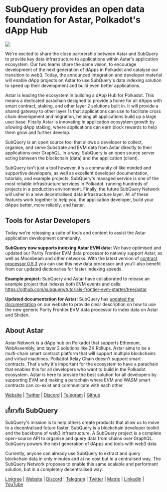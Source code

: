 # SubQuery provides an open data foundation for Astar, Polkadot's dApp Hub

![](https://miro.medium.com/max/1400/1*VtFbnTYV48Y5mpZtwZsdXA.png)

We're excited to share the close partnership between Astar and SubQuery to provide key data infrastructure to applications within Astar's application ecosystem. Our two teams share the same vision, to encourage development of the next generation of dApps in Polkadot and catalyse our transition to web3. Today, the announced integration and developer material will enable dApp projects on Astar to use SubQuery's data indexing solution to speed up their development and build even better applications.

Astar is leading the ecosystem in building a dApp Hub for Polkadot. This means a dedicated parachain designed to provide a home for all dApps with smart contract, staking, and other layer 2 solutions built in. It will provide a shared gateway to other layer 1s that applications can use to facilitate cross chain development and migration, helping all applications build up a large user base. Finally Astar is innovating in application ecosystem growth by allowing dApp staking, where applications can earn block rewards to help them grow and further develop.

SubQuery is an open source tool that allows a developer to collect, organise, and serve Substrate and EVM data from Astar directly to their applications over GraphQL. In a way, SubQuery is an open source server acting between the blockchain (data) and the application (client).

SubQuery isn't just a tool however, it's a community of like minded and supportive developers, as well as excellent developer documentation, tutorials, and example projects. SubQuery's managed service is one of the most reliable infrastructure services in Polkadot, running hundreds of projects in a production environment. Finally, the future SubQuery Network will usher in a new decentralised data infrastructure layer. All of these features work together to help you, the application developer, build your dApps better, more reliably, and faster.

## **Tools for Astar Developers**

Today we're releasing a suite of tools and content to assist the Astar application development community.

**SubQuery now supports indexing Astar EVM data:** We have optimised and updated our Parity Frontier EVM data processor to natively support Astar, as well as Moonbeam and other networks. With the latest version of [contract processor 0.5.3](https://github.com/subquery/subql/releases/tag/contract-processors%2F0.5.3) you can use this new data processor and you'll also benefit from our updated dictionaries for faster indexing speeds.

**Example project:** SubQuery and Astar have collaborated to release an example project that indexes both EVM events and calls: <https://github.com/subquery/tutorials-frontier-evm-starter/tree/astar>

**Updated documentation for Astar:** SubQuery has [updated the documentation](https://university.subquery.network/build/substrate-evm.html) on our website to provide clear description on how to use the new generic Parity Frontier EVM data processor to index data on Astar and Shiden.

## About Astar

Astar Network is a dApp hub on Polkadot that supports Ethereum, WebAssembly, and layer 2 solutions like ZK Rollups. Astar aims to be a multi-chain smart contract platform that will support multiple blockchains and virtual machines. Polkadot Relay Chain doesn't support smart contracts. That's why it's important for the ecosystem to have a parachain that enables this for all developers who want to build in the Polkadot ecosystem. Astar is here to provide the best solution for all developers by supporting EVM and making a parachain where EVM and WASM smart contracts can co-exist and communicate with each other.

[Website](https://astar.network/) | [Twitter](https://twitter.com/AstarNetwork) | [Discord](https://discord.gg/Z3nC9U4) | [Telegram](https://t.me/PlasmOfficial) | [Github](https://github.com/AstarNetwork)

## เกี่ยวกับ SubQuery

SubQuery's mission is to help others create products that allow us to move to a decentralised future faster. SubQuery is a blockchain developer toolkit and the backbone of web3 infrastructure. A SubQuery project is a complete open-source API to organise and query data from chains over GraphQL. SubQuery powers the next generation of dApps and tools with web3 data

Currently, anyone can already use SubQuery to extract and query blockchain data in only minutes and at no cost but in a centralised way. The SubQuery Network proposes to enable this same scalable and performant solution, but in a completely decentralised way.

[Linktree](https://linktr.ee/subquerynetwork) | [Website](https://subquery.network/) | [Discord](https://discord.com/invite/78zg8aBSMG) | [Telegram](https://t.me/subquerynetwork) | [Twitter](https://twitter.com/subquerynetwork) | [Matrix](https://matrix.to/#/#subquery:matrix.org) | [LinkedIn](https://www.linkedin.com/company/subquery) | [YouTube](https://www.youtube.com/channel/UCi1a6NUUjegcLHDFLr7CqLw)
